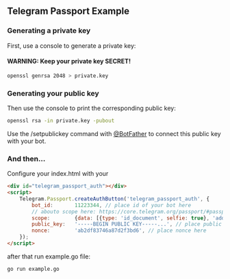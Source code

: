 ## Telegram Passport Example

### Generating a private key
First, use a console to generate a private key:
#### WARNING: Keep your private key SECRET! 
```sh
openssl genrsa 2048 > private.key
```
### Generating your public key
Then use the console to print the corresponding public key:
```sh
openssl rsa -in private.key -pubout
```

Use the /setpublickey command with [@BotFather](https://t.me/BotFather) to connect this public key with your bot.

### And then...
Configure your index.html with your 
```html
<div id="telegram_passport_auth"></div>
<script>
    Telegram.Passport.createAuthButton('telegram_passport_auth', {
        bot_id:       11223344, // place id of your bot here
        // abouto scope here: https://core.telegram.org/passport/#passportscope
        scope:        {data: [{type: 'id_document', selfie: true}, 'address_document', 'email'], v: 1}, 
        public_key:   '-----BEGIN PUBLIC KEY-----...', // place public key of your bot here
        nonce:        'ab2df83746a87d2f3bd6', // place nonce here 
    });
</script>
```

after that run example.go file:
```sh
go run example.go
```